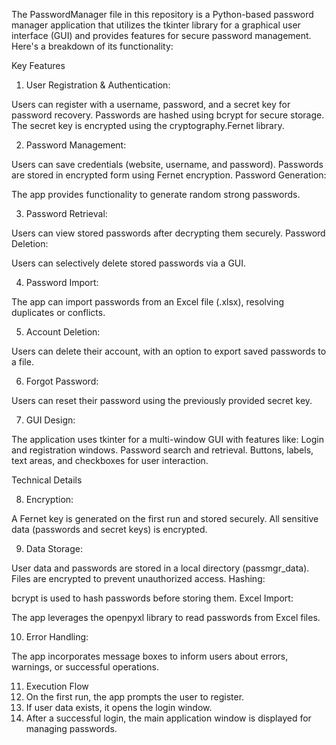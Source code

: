 The PasswordManager file in this repository is a Python-based password manager application that utilizes the tkinter library for a graphical user interface (GUI) and provides features for secure password management. Here's a breakdown of its functionality:

Key Features
1. User Registration & Authentication:

Users can register with a username, password, and a secret key for password recovery.
Passwords are hashed using bcrypt for secure storage.
The secret key is encrypted using the cryptography.Fernet library.

2. Password Management:

Users can save credentials (website, username, and password).
Passwords are stored in encrypted form using Fernet encryption.
Password Generation:

The app provides functionality to generate random strong passwords.

3. Password Retrieval:

Users can view stored passwords after decrypting them securely.
Password Deletion:

Users can selectively delete stored passwords via a GUI.

4. Password Import:

The app can import passwords from an Excel file (.xlsx), resolving duplicates or conflicts.

5. Account Deletion:

Users can delete their account, with an option to export saved passwords to a file.

6. Forgot Password:

Users can reset their password using the previously provided secret key.

7. GUI Design:

The application uses tkinter for a multi-window GUI with features like:
Login and registration windows.
Password search and retrieval.
Buttons, labels, text areas, and checkboxes for user interaction.

Technical Details

8. Encryption:

A Fernet key is generated on the first run and stored securely.
All sensitive data (passwords and secret keys) is encrypted.

9. Data Storage:

User data and passwords are stored in a local directory (passmgr_data).
Files are encrypted to prevent unauthorized access.
Hashing:

bcrypt is used to hash passwords before storing them.
Excel Import:

The app leverages the openpyxl library to read passwords from Excel files.

10. Error Handling:

The app incorporates message boxes to inform users about errors, warnings, or successful operations.

11. Execution Flow
  1. On the first run, the app prompts the user to register.
  2. If user data exists, it opens the login window.
  3. After a successful login, the main application window is displayed for managing passwords.
